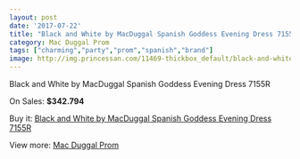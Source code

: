 ```yaml
---
layout: post
date: '2017-07-22'
title: "Black and White by MacDuggal Spanish Goddess Evening Dress 7155R"
category: Mac Duggal Prom
tags: ["charming","party","prom","spanish","brand"]
image: http://img.princessan.com/11469-thickbox_default/black-and-white-by-macduggal-spanish-goddess-evening-dress-7155r.jpg
---
```

Black and White by MacDuggal Spanish Goddess Evening Dress 7155R

On Sales: **$342.794**
<a href="https://www.princessan.com/en/mac-duggal-prom/5357-black-and-white-by-macduggal-spanish-goddess-evening-dress-7155r.html"><amp-img layout="responsive" width="600" height="600" src="//img.princessan.com/11469-thickbox_default/black-and-white-by-macduggal-spanish-goddess-evening-dress-7155r.jpg" alt="Black and White by MacDuggal Spanish Goddess Evening Dress 7155R 0" /></a>

Buy it: [Black and White by MacDuggal Spanish Goddess Evening Dress 7155R](https://www.princessan.com/en/mac-duggal-prom/5357-black-and-white-by-macduggal-spanish-goddess-evening-dress-7155r.html "Black and White by MacDuggal Spanish Goddess Evening Dress 7155R")

View more: [Mac Duggal Prom](https://www.princessan.com/en/42-mac-duggal-prom "Mac Duggal Prom")